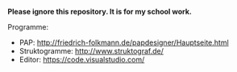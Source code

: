 **Please ignore this repository. It is for my school work.**

Programme:

- PAP: http://friedrich-folkmann.de/papdesigner/Hauptseite.html
- Struktogramme: http://www.struktograf.de/
- Editor: https://code.visualstudio.com/
